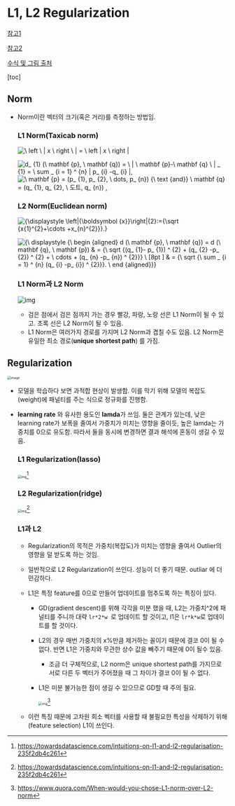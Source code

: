 # L1, L2 Regularization

[참고1](http://light-tree.tistory.com/125)

[참고2](https://www.youtube.com/watch?v=deEqfwlH67U&t=2s)

[수식 및 그림 출처](https://en.wikipedia.org/wiki/Norm_(mathematics))

[toc]

## Norm

* Norm이란 벡터의 크기(혹은 거리)를 측정하는 방법임.

  ### L1 Norm(Taxicab norm)
  
   ![\ left \ | x \ right \ | = \ left | x \ right |](https://wikimedia.org/api/rest_v1/media/math/render/svg/22fd51db136659c9d2fdf018cf2b906a95690067)
  
  ![d_ {1} (\ mathbf {p}, \ mathbf {q}) = \ | \ mathbf {p}-\ mathbf {q} \ | _ {1} = \ sum _ {i = 1} ^ {n} | p_ {i} -q_ {i} |,](https://wikimedia.org/api/rest_v1/media/math/render/svg/02436c34fc9562eb170e2e2cfddbb3303075b28e)![\ mathbf {p} = (p_ {1}, p_ {2}, \ dots, p_ {n}) {\ text {and}} \ mathbf {q} = (q_ {1}, q_ {2}, \ 도트, q_ {n}) \,](https://wikimedia.org/api/rest_v1/media/math/render/svg/3be69c76d8560e245117031391182ca0cd95130d)
  
  
  
  ### L2 Norm(Euclidean norm)
  
   ![{\displaystyle \left\|{\boldsymbol {x}}\right\|_{2}:={\sqrt {x_{1}^{2}+\cdots +x_{n}^{2}}}.}](https://wikimedia.org/api/rest_v1/media/math/render/svg/4d2562bd8e6df0c2625fd9c0e0c09ee9b932785d)
  
  
  
   ![{\ displaystyle {\ begin {aligned} d (\ mathbf {p}, \ mathbf {q}) = d (\ mathbf {q}, \ mathbf {p}) & = {\ sqrt {(q_ {1}- p_ {1}) ^ {2} + (q_ {2} -p_ {2}) ^ {2} + \ cdots + (q_ {n} -p_ {n}) ^ {2}}} \\ [8pt ] & = {\ sqrt {\ sum _ {i = 1} ^ {n} (q_ {i} -p_ {i}) ^ {2}}}. \ end {aligned}}}](https://wikimedia.org/api/rest_v1/media/math/render/svg/795b967db2917cdde7c2da2d1ee327eb673276c0)
  
  
  
  ### L1 Norm과 L2 Norm
  
  ![img](https://upload.wikimedia.org/wikipedia/commons/thumb/0/08/Manhattan_distance.svg/200px-Manhattan_distance.svg.png)
  
  * 검은 점에서 검은 점까지 가는 경우 빨강, 파랑, 노랑 선은 L1 Norm이 될 수 있고. 초록 선은 L2 Norm이 될 수 있음.
  * L1 Norm은 여러가지 경로를 가지며 L2 Norm과 겹칠 수도 있음. L2 Norm은 유일한 최소 경로(**unique shortest path**) 를 가짐.



## Regularization

<img src="https://user-images.githubusercontent.com/46865281/77522638-e3f12380-6ec7-11ea-826f-c50c7b339b89.png" alt="image" style="zoom:50%;" />

* 모델을 학습하다 보면 과적합 현상이 발생함. 이를 막기 위해 모델의 복잡도(weight)에 패널티를 주는 식으로 정규화를 진행함.

* **learning rate** 와 유사한 용도인 **lamda**가 쓰임. 둘은 관계가 있는데, 낮은 learning rate가 보폭을 줄여서 가중치가 미치는 영향을 줄이듯, 높은 lamda는 가중치를 0으로 유도함. 따라서 둘을 동시에 변경하면 결과 해석에 혼동이 생길 수 있음.

  

  ### L1 Regularization(lasso)

  <img src="https://miro.medium.com/max/1292/1*1zCcVuEOPi64mjkkF6Uj7w@2x.png" alt="img" style="zoom:50%;" />[^1]

  

  ### L2 Regularization(ridge)

  <img src="https://miro.medium.com/max/1256/1*FfBxNNuFoCnzq8eEzPrRcw@2x.png" alt="img" style="zoom:50%;" />[^1]

  

  ### L1과 L2

  * Regularization의 목적은 가중치(복잡도)가 미치는 영향을 줄여서 Outlier의 영향을 덜 받도록 하는 것임.

  * 일반적으로 L2 Regularization이 쓰인다. 성능이 더 좋기 때문. outliar 에 더 민감하다.

  * L1은 특정 feature를 0으로 만들어 업데이트를 멈추도록 하는 특징이 있다.

    * GD(gradient descent)를 위해 각각을 미분 했을 때, L2는 가중치^2에 패널티를 주니까 대략  `lr*2*w `로 업데이트 할 것이고, l1은 `lr*k*w`로 업데이트를 할 것이다.

    * L2의 경우 매번 가중치의 x%만큼 제거하는 꼴이기 때문에 결코 0이 될 수 없다. 반면 L1은 가중치와 무관한 상수 값을 빼주기 때문에 0이 될수 있음.

      * 조금 더 구체적으로, L2 norm은 unique shortest path를 가지므로 서로 다른 두 벡터가 주어졌을 때 그 차이가 결코 0이 될 수 없다.

    * L1은 미분 불가능한 점이 생길 수 있으므로 GD할 때 주의 필요.

      <img src="https://t1.daumcdn.net/cfile/tistory/99BED3425CE4B13418" alt="img" style="zoom:50%;" />[^2]

  * 이런 특징 때문에 고차원 희소 벡터를 사용할 때 불필요한 특성을 삭제하기 위해(feature selection) L1이 쓰인다.

    

[^1]: https://towardsdatascience.com/intuitions-on-l1-and-l2-regularisation-235f2db4c261
[^2]:https://www.quora.com/When-would-you-chose-L1-norm-over-L2-norm

